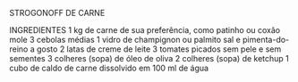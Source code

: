 STROGONOFF DE CARNE 


INGREDIENTES
1 kg de carne de sua preferência, como patinho ou coxão mole
3 cebolas médias
1 vidro de champignon ou palmito
sal e pimenta-do-reino a gosto
2 latas de creme de leite
3 tomates picados sem pele e sem sementes
3 colheres (sopa) de óleo de oliva
2 colheres (sopa) de ketchup
1 cubo de caldo de carne dissolvido em 100 ml de água